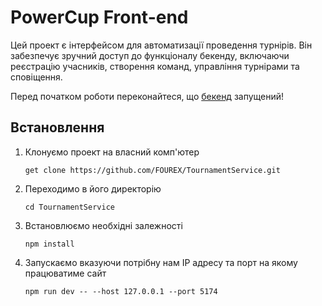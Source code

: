 # PowerCup Front-end

Цей проект є інтерфейсом для автоматизації проведення турнірів. Він забезпечує зручний доступ до
функціоналу бекенду, включаючи реєстрацію учасників, створення команд, управління турнірами та сповіщення.

Перед початком роботи переконайтеся, що [бекенд](https://github.com/FOUREX/TournamentService) запущений!

## Встановлення
1. Клонуємо проект на власний комп'ютер
    ```shell
    get clone https://github.com/FOUREX/TournamentService.git
    ```

2. Переходимо в його директорію
    ```shell
    cd TournamentService
    ```

3. Встановлюємо необхідні залежності
    ```shell
    npm install
    ```

4. Запускаємо вказуючи потрібну нам IP адресу та порт на якому працюватиме сайт
    ```shell
    npm run dev -- --host 127.0.0.1 --port 5174
    ```